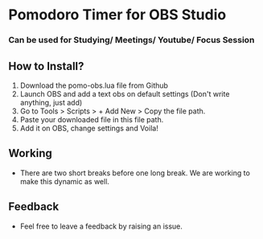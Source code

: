 # Pomodoro Timer for OBS Studio

### Can be used for Studying/ Meetings/ Youtube/ Focus Session

## How to Install?
1. Download the pomo-obs.lua file from Github
2. Launch OBS and add a text obs on default settings (Don't write anything, just add)
3. Go to Tools > Scripts > + Add New > Copy the file path.
4. Paste your downloaded file in this file path.
5. Add it on OBS, change settings and Voila!

## Working
- There are two short breaks before one long break. We are working to make this dynamic as well.

## Feedback
- Feel free to leave a feedback by raising an issue.